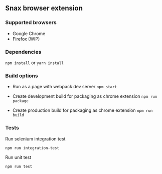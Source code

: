 ## Snax browser extension 

### Supported browsers

* Google Chrome
* Firefox (WIP)

### Dependencies
`npm install` or `yarn install`

### Build options

* Run as a page with webpack dev server
`npm start`

* Create development build for packaging as chrome extension
`npm run package`

* Create production build for packaging as chrome extension
`npm run build`

### Tests

Run selenium integration test

`npm run integration-test`

Run unit test

`npm run test` 
